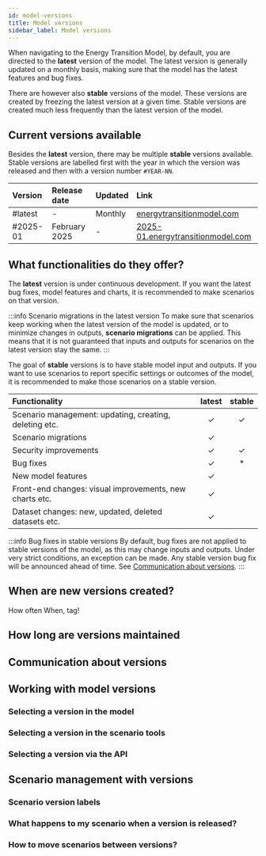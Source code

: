 ```yaml
---
id: model-versions
title: Model versions
sidebar_label: Model versions
---
```


When navigating to the Energy Transition Model, by default, you are directed to the **latest** version of the model. The latest version is generally updated on a monthly basis, making sure that the model has the latest features and bug fixes.

There are however also **stable** versions of the model. These versions are created by freezing the latest version at a given time. Stable versions are created much less frequently than the latest version of the model.

## Current versions available

Besides the **latest** version, there may be multiple **stable** versions available. Stable versions are labelled first with the year in which the version was released and then with a version number `#YEAR-NN`.

| Version | Release date | Updated | Link |
|:---|:---|:---|:---|
| #latest | - | Monthly | [energytransitionmodel.com](https://energytransitionmodel.com/) |
| #2025-01 | February 2025| - | [2025-01.energytransitionmodel.com](https://2025-01.energytransitionmodel.com/) |

## What functionalities do they offer?

The **latest** version is under continuous development. If you want the latest bug fixes, model features and charts, it is recommended to make scenarios on that version.

:::info Scenario migrations in the latest version
To make sure that scenarios keep working when the latest version of the model is updated, or to minimize changes in outputs, **scenario migrations** can be applied. This means that it is not guaranteed that inputs and outputs for scenarios on the latest version stay the same.
:::

The goal of **stable** versions is to have stable model input and outputs. If you want to use scenarios to report specific settings or outcomes of the model, it is recommended to make those scenarios on a stable version.

| Functionality | latest | stable |
|:---|:---:|:---:|
| Scenario management: updating, creating, deleting etc. | ✓ | ✓ |
| Scenario migrations | ✓ |   |
| Security improvements | ✓ | ✓ |
| Bug fixes | ✓ | * |
| New model features  | ✓ |   |
| Front-end changes: visual improvements, new charts etc. | ✓ |   |
| Dataset changes: new, updated, deleted datasets etc.  | ✓ |   |

:::info Bug fixes in stable versions
By default, bug fixes are not applied to stable versions of the model, as this may change inputs and outputs. Under very strict conditions, an exception can be made. Any stable version bug fix will be announced ahead of time. See [Communication about versions](#communication-about-versions).
:::

## When are new versions created?

How often
When, tag!

## How long are versions maintained


## Communication about versions


## Working with model versions

### Selecting a version in the model

### Selecting a version in the scenario tools

### Selecting a version via the API


## Scenario management with versions

### Scenario version labels

### What happens to my scenario when a version is released?

### How to move scenarios between versions?
